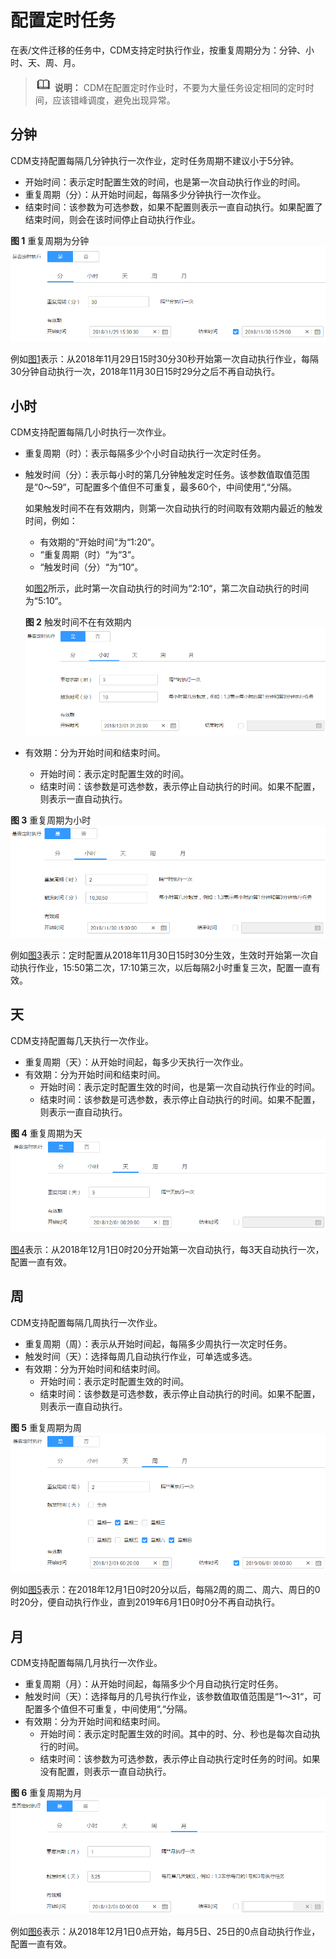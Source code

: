 # 配置定时任务<a name="dgc_01_0082"></a>

在表/文件迁移的任务中，CDM支持定时执行作业，按重复周期分为：分钟、小时、天、周、月。

>![](public_sys-resources/icon-note.gif) **说明：** 
>CDM在配置定时作业时，不要为大量任务设定相同的定时时间，应该错峰调度，避免出现异常。

## 分钟<a name="zh-cn_topic_0108275358_section5401227164326"></a>

CDM支持配置每隔几分钟执行一次作业，定时任务周期不建议小于5分钟。

-   开始时间：表示定时配置生效的时间，也是第一次自动执行作业的时间。
-   重复周期（分）：从开始时间起，每隔多少分钟执行一次作业。
-   结束时间：该参数为可选参数，如果不配置则表示一直自动执行。如果配置了结束时间，则会在该时间停止自动执行作业。

**图 1**  重复周期为分钟<a name="zh-cn_topic_0108275358_fig45769359171517"></a>  
![](figures/重复周期为分钟.png "重复周期为分钟")

例如[图1](#zh-cn_topic_0108275358_fig45769359171517)表示：从2018年11月29日15时30分30秒开始第一次自动执行作业，每隔30分钟自动执行一次，2018年11月30日15时29分之后不再自动执行。

## 小时<a name="zh-cn_topic_0108275358_section8879587154036"></a>

CDM支持配置每隔几小时执行一次作业。

-   重复周期（时）：表示每隔多少个小时自动执行一次定时任务。
-   触发时间（分）：表示每小时的第几分钟触发定时任务。该参数值取值范围是“0～59“，可配置多个值但不可重复，最多60个，中间使用“,“分隔。

    如果触发时间不在有效期内，则第一次自动执行的时间取有效期内最近的触发时间，例如：

    -   有效期的“开始时间“为“1:20“。
    -   “重复周期（时）“为“3“。
    -   “触发时间（分）“为“10“。

    如[图2](#zh-cn_topic_0108275358_fig60451219103517)所示，此时第一次自动执行的时间为“2:10“，第二次自动执行的时间为“5:10“。

    **图 2**  触发时间不在有效期内<a name="zh-cn_topic_0108275358_fig60451219103517"></a>  
    ![](figures/触发时间不在有效期内.png "触发时间不在有效期内")

-   有效期：分为开始时间和结束时间。
    -   开始时间：表示定时配置生效的时间。
    -   结束时间：该参数是可选参数，表示停止自动执行的时间。如果不配置，则表示一直自动执行。


**图 3**  重复周期为小时<a name="zh-cn_topic_0108275358_fig8450385154036"></a>  
![](figures/重复周期为小时.png "重复周期为小时")

例如[图3](#zh-cn_topic_0108275358_fig8450385154036)表示：定时配置从2018年11月30日15时30分生效，生效时开始第一次自动执行作业，15:50第二次，17:10第三次，以后每隔2小时重复三次，配置一直有效。

## 天<a name="zh-cn_topic_0108275358_section711860216272"></a>

CDM支持配置每几天执行一次作业。

-   重复周期（天）：从开始时间起，每多少天执行一次作业。
-   有效期：分为开始时间和结束时间。
    -   开始时间：表示定时配置生效的时间，也是第一次自动执行作业的时间。
    -   结束时间：该参数是可选参数，表示停止自动执行的时间。如果不配置，则表示一直自动执行。


**图 4**  重复周期为天<a name="zh-cn_topic_0108275358_fig5534404616272"></a>  
![](figures/重复周期为天.png "重复周期为天")

[图4](#zh-cn_topic_0108275358_fig5534404616272)表示：从2018年12月1日0时20分开始第一次自动执行，每3天自动执行一次，配置一直有效。

## 周<a name="zh-cn_topic_0108275358_section44039195105044"></a>

CDM支持配置每隔几周执行一次作业。

-   重复周期（周）：表示从开始时间起，每隔多少周执行一次定时任务。
-   触发时间（天）：选择每周几自动执行作业，可单选或多选。
-   有效期：分为开始时间和结束时间。
    -   开始时间：表示定时配置生效的时间。
    -   结束时间：该参数是可选参数，表示停止自动执行的时间。如果不配置，则表示一直自动执行。


**图 5**  重复周期为周<a name="zh-cn_topic_0108275358_fig5547562112039"></a>  
![](figures/重复周期为周.png "重复周期为周")

例如[图5](#zh-cn_topic_0108275358_fig5547562112039)表示：在2018年12月1日0时20分以后，每隔2周的周二、周六、周日的0时20分，便自动执行作业，直到2019年6月1日0时0分不再自动执行。

## 月<a name="zh-cn_topic_0108275358_section3099373164026"></a>

CDM支持配置每隔几月执行一次作业。

-   重复周期（月）：从开始时间起，每隔多少个月自动执行定时任务。
-   触发时间（天）：选择每月的几号执行作业，该参数值取值范围是“1～31“，可配置多个值但不可重复，中间使用“,“分隔。
-   有效期：分为开始时间和结束时间。
    -   开始时间：表示定时配置生效的时间。其中的时、分、秒也是每次自动执行的时间。
    -   结束时间：该参数为可选参数，表示停止自动执行定时任务的时间。如果没有配置，则表示一直自动执行。


**图 6**  重复周期为月<a name="zh-cn_topic_0108275358_fig7618175164026"></a>  
![](figures/重复周期为月.png "重复周期为月")

例如[图6](#zh-cn_topic_0108275358_fig7618175164026)表示：从2018年12月1日0点开始，每月5日、25日的0点自动执行作业，配置一直有效。

